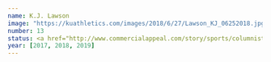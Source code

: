 ```yaml
---
name: K.J. Lawson
image: "https://kuathletics.com/images/2018/6/27/Lawson_KJ_06252018.jpg?width=182&height=250&mode=crop&anchor=topcenter"
number: 13
status: <a href="http://www.commercialappeal.com/story/sports/columnists/geoff-calkins/2017/04/10/calkins-lawsons-kansas----and-keelon-lawson-explain-why/100291042/">Sophomore, Transfer from Memphis</a><br>Eligible Fall 2018
year: [2017, 2018, 2019]
---
```

